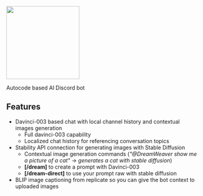 
[<img src="https://open.autocode.com/static/images/open.svg?" width="192">](https://open.autocode.com/)

Autocode based AI Discord bot

## Features
 - Davinci-003 based chat with local channel history and contextual images generation
   - Full davinci-003 capability
   - Localized chat history for referencing conversation topics
 - Stability API connection for generating images with Stable Diffusion
   - Contextual image generation commands (*"@DreamWeaver show me a picture of a cat"* -> *generates a cat with stable diffusion*)
   - **[/dream]** to create a prompt with Davinci-003
   - **[/dream-direct]** to use your prompt raw with stable diffusion
 - BLIP image captioning from replicate so you can give the bot context to uploaded images
